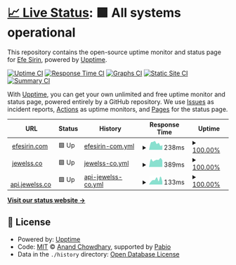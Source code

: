 # [📈 Live Status](https://verynewusername.github.io/upptime): <!--live status--> **🟩 All systems operational**

This repository contains the open-source uptime monitor and status page for [Efe Sirin](efesirin.com), powered by [Upptime](https://github.com/upptime/upptime).

[![Uptime CI](https://github.com/verynewusername/upptime/workflows/Uptime%20CI/badge.svg)](https://github.com/verynewusername/upptime/actions?query=workflow%3A%22Uptime+CI%22)
[![Response Time CI](https://github.com/verynewusername/upptime/workflows/Response%20Time%20CI/badge.svg)](https://github.com/verynewusername/upptime/actions?query=workflow%3A%22Response+Time+CI%22)
[![Graphs CI](https://github.com/verynewusername/upptime/workflows/Graphs%20CI/badge.svg)](https://github.com/verynewusername/upptime/actions?query=workflow%3A%22Graphs+CI%22)
[![Static Site CI](https://github.com/verynewusername/upptime/workflows/Static%20Site%20CI/badge.svg)](https://github.com/verynewusername/upptime/actions?query=workflow%3A%22Static+Site+CI%22)
[![Summary CI](https://github.com/verynewusername/upptime/workflows/Summary%20CI/badge.svg)](https://github.com/verynewusername/upptime/actions?query=workflow%3A%22Summary+CI%22)

With [Upptime](https://upptime.js.org), you can get your own unlimited and free uptime monitor and status page, powered entirely by a GitHub repository. We use [Issues](https://github.com/verynewusername/upptime/issues) as incident reports, [Actions](https://github.com/verynewusername/upptime/actions) as uptime monitors, and [Pages](https://verynewusername.github.io/upptime) for the status page.

<!--start: status pages-->
<!-- This summary is generated by Upptime (https://github.com/upptime/upptime) -->
<!-- Do not edit this manually, your changes will be overwritten -->
<!-- prettier-ignore -->
| URL | Status | History | Response Time | Uptime |
| --- | ------ | ------- | ------------- | ------ |
| <img alt="" src="https://icons.duckduckgo.com/ip3/efesirin.com.ico" height="13"> [efesirin.com](https://efesirin.com) | 🟩 Up | [efesirin-com.yml](https://github.com/verynewusername/upptime/commits/HEAD/history/efesirin-com.yml) | <details><summary><img alt="Response time graph" src="./graphs/efesirin-com/response-time-week.png" height="20"> 238ms</summary><br><a href="https://uptime.efesirin.com/history/efesirin-com"><img alt="Response time 238" src="https://img.shields.io/endpoint?url=https%3A%2F%2Fraw.githubusercontent.com%2Fverynewusername%2Fupptime%2FHEAD%2Fapi%2Fefesirin-com%2Fresponse-time.json"></a><br><a href="https://uptime.efesirin.com/history/efesirin-com"><img alt="24-hour response time 398" src="https://img.shields.io/endpoint?url=https%3A%2F%2Fraw.githubusercontent.com%2Fverynewusername%2Fupptime%2FHEAD%2Fapi%2Fefesirin-com%2Fresponse-time-day.json"></a><br><a href="https://uptime.efesirin.com/history/efesirin-com"><img alt="7-day response time 238" src="https://img.shields.io/endpoint?url=https%3A%2F%2Fraw.githubusercontent.com%2Fverynewusername%2Fupptime%2FHEAD%2Fapi%2Fefesirin-com%2Fresponse-time-week.json"></a><br><a href="https://uptime.efesirin.com/history/efesirin-com"><img alt="30-day response time 275" src="https://img.shields.io/endpoint?url=https%3A%2F%2Fraw.githubusercontent.com%2Fverynewusername%2Fupptime%2FHEAD%2Fapi%2Fefesirin-com%2Fresponse-time-month.json"></a><br><a href="https://uptime.efesirin.com/history/efesirin-com"><img alt="1-year response time 238" src="https://img.shields.io/endpoint?url=https%3A%2F%2Fraw.githubusercontent.com%2Fverynewusername%2Fupptime%2FHEAD%2Fapi%2Fefesirin-com%2Fresponse-time-year.json"></a></details> | <details><summary><a href="https://uptime.efesirin.com/history/efesirin-com">100.00%</a></summary><a href="https://uptime.efesirin.com/history/efesirin-com"><img alt="All-time uptime 99.98%" src="https://img.shields.io/endpoint?url=https%3A%2F%2Fraw.githubusercontent.com%2Fverynewusername%2Fupptime%2FHEAD%2Fapi%2Fefesirin-com%2Fuptime.json"></a><br><a href="https://uptime.efesirin.com/history/efesirin-com"><img alt="24-hour uptime 100.00%" src="https://img.shields.io/endpoint?url=https%3A%2F%2Fraw.githubusercontent.com%2Fverynewusername%2Fupptime%2FHEAD%2Fapi%2Fefesirin-com%2Fuptime-day.json"></a><br><a href="https://uptime.efesirin.com/history/efesirin-com"><img alt="7-day uptime 100.00%" src="https://img.shields.io/endpoint?url=https%3A%2F%2Fraw.githubusercontent.com%2Fverynewusername%2Fupptime%2FHEAD%2Fapi%2Fefesirin-com%2Fuptime-week.json"></a><br><a href="https://uptime.efesirin.com/history/efesirin-com"><img alt="30-day uptime 99.93%" src="https://img.shields.io/endpoint?url=https%3A%2F%2Fraw.githubusercontent.com%2Fverynewusername%2Fupptime%2FHEAD%2Fapi%2Fefesirin-com%2Fuptime-month.json"></a><br><a href="https://uptime.efesirin.com/history/efesirin-com"><img alt="1-year uptime 99.98%" src="https://img.shields.io/endpoint?url=https%3A%2F%2Fraw.githubusercontent.com%2Fverynewusername%2Fupptime%2FHEAD%2Fapi%2Fefesirin-com%2Fuptime-year.json"></a></details>
| <img alt="" src="https://icons.duckduckgo.com/ip3/jewelss.co.ico" height="13"> [jewelss.co](https://jewelss.co) | 🟩 Up | [jewelss-co.yml](https://github.com/verynewusername/upptime/commits/HEAD/history/jewelss-co.yml) | <details><summary><img alt="Response time graph" src="./graphs/jewelss-co/response-time-week.png" height="20"> 389ms</summary><br><a href="https://uptime.efesirin.com/history/jewelss-co"><img alt="Response time 353" src="https://img.shields.io/endpoint?url=https%3A%2F%2Fraw.githubusercontent.com%2Fverynewusername%2Fupptime%2FHEAD%2Fapi%2Fjewelss-co%2Fresponse-time.json"></a><br><a href="https://uptime.efesirin.com/history/jewelss-co"><img alt="24-hour response time 391" src="https://img.shields.io/endpoint?url=https%3A%2F%2Fraw.githubusercontent.com%2Fverynewusername%2Fupptime%2FHEAD%2Fapi%2Fjewelss-co%2Fresponse-time-day.json"></a><br><a href="https://uptime.efesirin.com/history/jewelss-co"><img alt="7-day response time 389" src="https://img.shields.io/endpoint?url=https%3A%2F%2Fraw.githubusercontent.com%2Fverynewusername%2Fupptime%2FHEAD%2Fapi%2Fjewelss-co%2Fresponse-time-week.json"></a><br><a href="https://uptime.efesirin.com/history/jewelss-co"><img alt="30-day response time 384" src="https://img.shields.io/endpoint?url=https%3A%2F%2Fraw.githubusercontent.com%2Fverynewusername%2Fupptime%2FHEAD%2Fapi%2Fjewelss-co%2Fresponse-time-month.json"></a><br><a href="https://uptime.efesirin.com/history/jewelss-co"><img alt="1-year response time 353" src="https://img.shields.io/endpoint?url=https%3A%2F%2Fraw.githubusercontent.com%2Fverynewusername%2Fupptime%2FHEAD%2Fapi%2Fjewelss-co%2Fresponse-time-year.json"></a></details> | <details><summary><a href="https://uptime.efesirin.com/history/jewelss-co">100.00%</a></summary><a href="https://uptime.efesirin.com/history/jewelss-co"><img alt="All-time uptime 99.67%" src="https://img.shields.io/endpoint?url=https%3A%2F%2Fraw.githubusercontent.com%2Fverynewusername%2Fupptime%2FHEAD%2Fapi%2Fjewelss-co%2Fuptime.json"></a><br><a href="https://uptime.efesirin.com/history/jewelss-co"><img alt="24-hour uptime 100.00%" src="https://img.shields.io/endpoint?url=https%3A%2F%2Fraw.githubusercontent.com%2Fverynewusername%2Fupptime%2FHEAD%2Fapi%2Fjewelss-co%2Fuptime-day.json"></a><br><a href="https://uptime.efesirin.com/history/jewelss-co"><img alt="7-day uptime 100.00%" src="https://img.shields.io/endpoint?url=https%3A%2F%2Fraw.githubusercontent.com%2Fverynewusername%2Fupptime%2FHEAD%2Fapi%2Fjewelss-co%2Fuptime-week.json"></a><br><a href="https://uptime.efesirin.com/history/jewelss-co"><img alt="30-day uptime 100.00%" src="https://img.shields.io/endpoint?url=https%3A%2F%2Fraw.githubusercontent.com%2Fverynewusername%2Fupptime%2FHEAD%2Fapi%2Fjewelss-co%2Fuptime-month.json"></a><br><a href="https://uptime.efesirin.com/history/jewelss-co"><img alt="1-year uptime 99.67%" src="https://img.shields.io/endpoint?url=https%3A%2F%2Fraw.githubusercontent.com%2Fverynewusername%2Fupptime%2FHEAD%2Fapi%2Fjewelss-co%2Fuptime-year.json"></a></details>
| <img alt="" src="https://icons.duckduckgo.com/ip3/api.jewelss.co.ico" height="13"> [api.jewelss.co](https://api.jewelss.co/version) | 🟩 Up | [api-jewelss-co.yml](https://github.com/verynewusername/upptime/commits/HEAD/history/api-jewelss-co.yml) | <details><summary><img alt="Response time graph" src="./graphs/api-jewelss-co/response-time-week.png" height="20"> 133ms</summary><br><a href="https://uptime.efesirin.com/history/api-jewelss-co"><img alt="Response time 151" src="https://img.shields.io/endpoint?url=https%3A%2F%2Fraw.githubusercontent.com%2Fverynewusername%2Fupptime%2FHEAD%2Fapi%2Fapi-jewelss-co%2Fresponse-time.json"></a><br><a href="https://uptime.efesirin.com/history/api-jewelss-co"><img alt="24-hour response time 90" src="https://img.shields.io/endpoint?url=https%3A%2F%2Fraw.githubusercontent.com%2Fverynewusername%2Fupptime%2FHEAD%2Fapi%2Fapi-jewelss-co%2Fresponse-time-day.json"></a><br><a href="https://uptime.efesirin.com/history/api-jewelss-co"><img alt="7-day response time 133" src="https://img.shields.io/endpoint?url=https%3A%2F%2Fraw.githubusercontent.com%2Fverynewusername%2Fupptime%2FHEAD%2Fapi%2Fapi-jewelss-co%2Fresponse-time-week.json"></a><br><a href="https://uptime.efesirin.com/history/api-jewelss-co"><img alt="30-day response time 139" src="https://img.shields.io/endpoint?url=https%3A%2F%2Fraw.githubusercontent.com%2Fverynewusername%2Fupptime%2FHEAD%2Fapi%2Fapi-jewelss-co%2Fresponse-time-month.json"></a><br><a href="https://uptime.efesirin.com/history/api-jewelss-co"><img alt="1-year response time 151" src="https://img.shields.io/endpoint?url=https%3A%2F%2Fraw.githubusercontent.com%2Fverynewusername%2Fupptime%2FHEAD%2Fapi%2Fapi-jewelss-co%2Fresponse-time-year.json"></a></details> | <details><summary><a href="https://uptime.efesirin.com/history/api-jewelss-co">100.00%</a></summary><a href="https://uptime.efesirin.com/history/api-jewelss-co"><img alt="All-time uptime 100.00%" src="https://img.shields.io/endpoint?url=https%3A%2F%2Fraw.githubusercontent.com%2Fverynewusername%2Fupptime%2FHEAD%2Fapi%2Fapi-jewelss-co%2Fuptime.json"></a><br><a href="https://uptime.efesirin.com/history/api-jewelss-co"><img alt="24-hour uptime 100.00%" src="https://img.shields.io/endpoint?url=https%3A%2F%2Fraw.githubusercontent.com%2Fverynewusername%2Fupptime%2FHEAD%2Fapi%2Fapi-jewelss-co%2Fuptime-day.json"></a><br><a href="https://uptime.efesirin.com/history/api-jewelss-co"><img alt="7-day uptime 100.00%" src="https://img.shields.io/endpoint?url=https%3A%2F%2Fraw.githubusercontent.com%2Fverynewusername%2Fupptime%2FHEAD%2Fapi%2Fapi-jewelss-co%2Fuptime-week.json"></a><br><a href="https://uptime.efesirin.com/history/api-jewelss-co"><img alt="30-day uptime 100.00%" src="https://img.shields.io/endpoint?url=https%3A%2F%2Fraw.githubusercontent.com%2Fverynewusername%2Fupptime%2FHEAD%2Fapi%2Fapi-jewelss-co%2Fuptime-month.json"></a><br><a href="https://uptime.efesirin.com/history/api-jewelss-co"><img alt="1-year uptime 100.00%" src="https://img.shields.io/endpoint?url=https%3A%2F%2Fraw.githubusercontent.com%2Fverynewusername%2Fupptime%2FHEAD%2Fapi%2Fapi-jewelss-co%2Fuptime-year.json"></a></details>

<!--end: status pages-->

[**Visit our status website →**](https://verynewusername.github.io/upptime)

## 📄 License

- Powered by: [Upptime](https://github.com/upptime/upptime)
- Code: [MIT](./LICENSE) © [Anand Chowdhary](https://anandchowdhary.com), supported by [Pabio](https://pabio.com)
- Data in the `./history` directory: [Open Database License](https://opendatacommons.org/licenses/odbl/1-0/)
